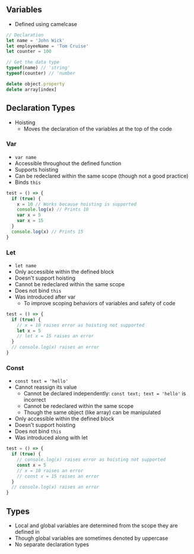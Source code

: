 ## Variables
- Defined using camelcase

```js
// Declaration
let name = 'John Wick'
let employeeName = 'Tom Cruise'
let counter = 100

// Get the data type
typeof(name) // 'string'
typeof(counter) // 'number

delete object.property
delete array[index]
```

## Declaration Types
- Hoisting
  - Moves the declaration of the variables at the top of the code

### Var
- `var name`
- Accessible throughout the defined function
- Supports hoisting
- Can be redeclared within the same scope (though not a good practice)
- Binds `this`

```js
test = () => {
  if (true) {
    x = 10 // Works because hoisting is supported
    console.log(x) // Prints 10
    var x = 5
    var x = 15
  }
  console.log(x) // Prints 15
}
```

### Let
- `let name`
- Only accessible within the defined block
- Doesn't support hoisting
- Cannot be redeclared within the same scope
- Does not bind `this`
- Was introduced after var
  - To improve scoping behaviors of variables and safety of code

```js
test = () => {
  if (true) {
    // x = 10 raises error as hoisting not supported
    let x = 5
    // let x = 15 raises an error
  }
  // console.log(x) raises an error
}
```

### Const
- `const text = 'hello'`
- Cannot reassign its value
  - Cannot be declared independently: `const text; text = 'hello'` is incorrect
  - Cannot be redeclared within the same scope
  - Though the same object (like array) can be manipulated
- Only accessible within the defined block
- Doesn't support hoisting
- Does not bind `this`
- Was introduced along with let

```js
test = () => {
  if (true) {
    // console.log(x) raises error as hoisting not supported
    const x = 5
    // x = 10 raises an error
    // const x = 15 raises an error
  }
  // console.log(x) raises an error
}
```

## Types
- Local and global variables are determined from the scope they are defined in
- Though global variables are sometimes denoted by uppercase
- No separate declaration types
